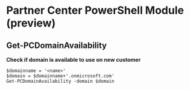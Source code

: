 # Partner Center PowerShell Module (preview) #

## Get-PCDomainAvailability ##

**Check if domain is available to use on new customer**

    $domainname = '<name>'
    $domain = $domainname+'.onmicrosoft.com'
    Get-PCDomainAvailability -domain $domain

